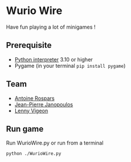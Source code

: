 # Wurio Wire

Have fun playing a lot of minigames !

## Prerequisite

- [Python interpreter](https://www.python.org/downloads/) 3.10 or higher
- Pygame (in your terminal `pip install pygame`)

## Team

- [Antoine Rospars](https://github.com/P4ST4S)
- [Jean-Pierre Janopoulos](https://github.com/ianophael)
- [Lenny Vigeon](https://github.com/Linnchoeuh)

## Run game

Run WurioWire.py or run from a terminal
```
python ./WurioWire.py
```
